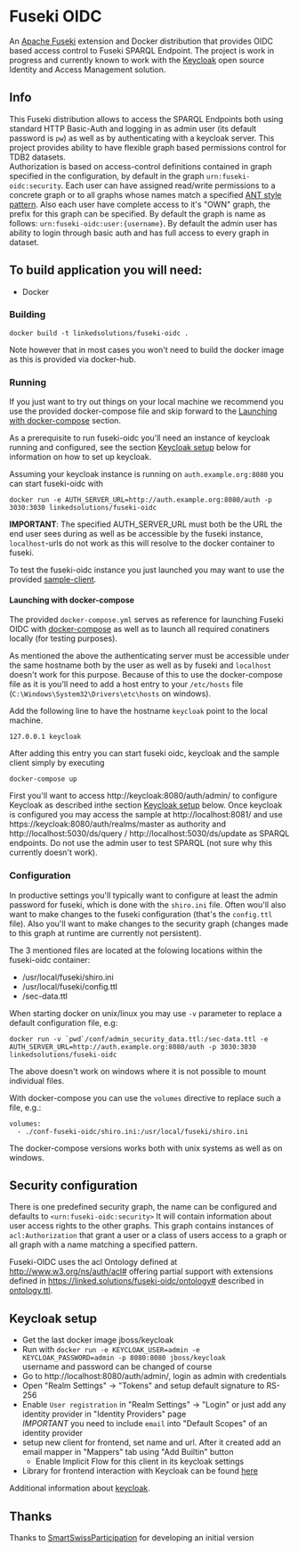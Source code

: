 # Fuseki OIDC

An [Apache Fuseki](http://jena.apache.org/documentation/fuseki2/index.html) extension and Docker distribution that provides 
OIDC based access control to Fuseki SPARQL Endpoint. The project is work in progress and currently known to work with the [Keycloak](https://www.keycloak.org/)
open source Identity and Access Management solution.

## Info

This Fuseki distribution allows to access the SPARQL Endpoints both using standard HTTP Basic-Auth and logging in as admin user
(its default password is `pw`) as well as by authenticating with a keycloak server.
This project provides ability to have flexible graph based permissions control for TDB2 datasets.   
Authorization is based on access-control definitions contained in graph specified in the configuration, by default in the graph `urn:fuseki-oidc:security`. Each user can have assigned read/write permissions to a concrete graph or to all graphs whose names match a specified [ANT style pattern](http://ant.apache.org/manual/dirtasks.html#patterns).
Also each user have complete access to it's "OWN" graph, the prefix for this graph can be specified. By default the graph is name as follows: `urn:fuseki-oidc:user:{username}`.
By default the admin user has ability to login through basic auth and has full access to every graph in dataset.


## To build application you will need:
* Docker

### Building

    docker build -t linkedsolutions/fuseki-oidc .

Note however that in most cases you won't need to build the docker image as this is provided via docker-hub.

### Running

If you just want to try out things on your local machine we recommend you use the provided docker-compose file and skip forward to the [Launching with docker-compose](#launching-with-docker-compose) section.

As a prerequisite to run fuseki-oidc you'll need an instance of keycloak running and configured, see the section [Keycloak setup](#keycloak-setup) below for information on how to set up keycloak.

Assuming your keycloak instance is running on `auth.example.org:8080` you can start fuseki-oidc with 

    docker run -e AUTH_SERVER_URL=http://auth.example.org:8080/auth -p 3030:3030 linkedsolutions/fuseki-oidc

__IMPORTANT__: The specified AUTH_SERVER_URL must both be the URL the end user sees during as well as be accessible by the fuseki instance, `localhost`-urls do not work as this will resolve to the docker container to fuseki.

To test the fuseki-oidc instance you just launched you may want to use the provided [sample-client](sample-client-app).

#### Launching with docker-compose

The provided `docker-compose.yml` serves as reference for launching Fuseki OIDC with [docker-compose](https://docs.docker.com/compose/) as well as to launch all required conatiners locally (for testing purposes).

As mentioned the above the authenticating server must be accessible under the same hostname both by the user as well as by fuseki and `localhost` doesn't work for this purpose. Because of this to use the docker-compose file as it is you'll need to add a host entry to your `/etc/hosts` file (`C:\Windows\System32\Drivers\etc\hosts` on windows).

Add the following line to have the hostname `keycloak` point to the local machine.

    127.0.0.1 keycloak

After adding this entry you can start fuseki oidc, keycloak and the sample client simply by executing

    docker-compose up

First you'll want to access http://keycloak:8080/auth/admin/ to configure Keycloak as described inthe section [Keycloak setup](#keycloak-setup) below. Once keycloak is configured you may access the sample at http://localhost:8081/ and use https://keycloak:8080/auth/realms/master as authority and http://localhost:5030/ds/query / http://localhost:5030/ds/update as SPARQL endpoints. Do not use the admin user to test SPARQL (not sure why this currently doesn't work).

### Configuration

In productive settings you'll typically want to configure at least the admin password for fuseki, which is done with the `shiro.ini` file. Often wou'll also want to make changes to the fuseki configuration (that's the `config.ttl` file). Also you'll want to make changes to the security graph (changes made to this graph at runtime are currently not persistent).

The 3 mentioned files are located at the folowing locations within the fuseki-oidc container:

 - /usr/local/fuseki/shiro.ini
 - /usr/local/fuseki/config.ttl
 - /sec-data.ttl

When starting docker on unix/linux you may use `-v` parameter to replace a default configuration file, e.g:

    docker run -v `pwd`/conf/admin_security_data.ttl:/sec-data.ttl -e AUTH_SERVER_URL=http://auth.example.org:8080/auth -p 3030:3030 linkedsolutions/fuseki-oidc

The above doesn't work on windows where it is not possible to mount individual files. 

With docker-compose you can use the `volumes` directive to replace such a file, e.g.:

    volumes:
      - ./conf-fuseki-oidc/shiro.ini:/usr/local/fuseki/shiro.ini

The docker-compose versions works both with unix systems as well as on windows.

## Security configuration
There is one predefined security graph, the name can be configured and defaults to `<urn:fuseki-oidc:security>` 
It will contain information about user access rights to the other graphs. 
This graph contains instances of `acl:Authorization` that grant a user or a class of users
access to a graph or all graph with a name matching a specified pattern.

Fuseki-OIDC uses the acl Ontology defined at http://www.w3.org/ns/auth/acl# offering partial support with extensions defined in https://linked.solutions/fuseki-oidc/ontology# described in [ontology.ttl](./ontology.ttl).

      
## Keycloak setup
* Get the last docker image jboss/keycloak
* Run with `docker run -e KEYCLOAK_USER=admin -e KEYCLOAK_PASSWORD=admin -p 8080:8080 jboss/keycloak`   
  username and password can be changed of course 
* Go to http://localhost:8080/auth/admin/, login as admin with credentials
* Open "Realm Settings" -> "Tokens" and setup default signature to RS-256
* Enable `User registration` in "Realm Settings" -> "Login"
  or just add any identity provider in "Identity Providers" page   
  _IMPORTANT_ you need to include `email` into "Default Scopes" of an identity provider
* setup new client for frontend, set name and url. 
  After it created add an email mapper in "Mappers" tab using "Add Builtin" button
  * Enable Implicit Flow for this client in its keycloak settings
* Library for frontend interaction with Keycloak can be found [here](https://www.npmjs.com/package/keycloak-js)

Additional information about [keycloak](https://www.keycloak.org/).  

## Thanks
Thanks to [SmartSwissParticipation](smartswissparticipation.com) for developing an initial version
